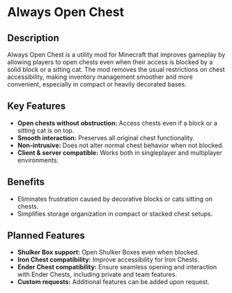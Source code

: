 # Always Open Chest

## Description
Always Open Chest is a utility mod for Minecraft that improves gameplay by allowing players to open chests even when their access is blocked by a solid block or a sitting cat. The mod removes the usual restrictions on chest accessibility, making inventory management smoother and more convenient, especially in compact or heavily decorated bases.

## Key Features
- **Open chests without obstruction:** Access chests even if a block or a sitting cat is on top.
- **Smooth interaction:** Preserves all original chest functionality.
- **Non-intrusive:** Does not alter normal chest behavior when not blocked.
- **Client & server compatible:** Works both in singleplayer and multiplayer environments.

## Benefits
- Eliminates frustration caused by decorative blocks or cats sitting on chests.
- Simplifies storage organization in compact or stacked chest setups.

## Planned Features
- **Shulker Box support:** Open Shulker Boxes even when blocked.
- **Iron Chest compatibility:** Improve accessibility for Iron Chests.
- **Ender Chest compatibility:** Ensure seamless opening and interaction with Ender Chests, including private and team features.
- **Custom requests:** Additional features can be added upon request.

